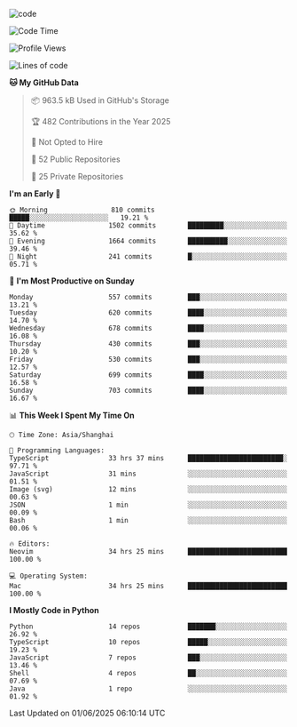 
<!--
**liuyaanng/liuyaanng** is a ✨ _special_ ✨ repository because its `README.md` (this file) appears on your GitHub profile.

Here are some ideas to get you started:

- 🔭 I’m currently working on ...
- 🌱 I’m currently learning ...
- 👯 I’m looking to collaborate on ...
- 🤔 I’m looking for help with ...
- 💬 Ask me about ...
- 📫 How to reach me: ...
- 😄 Pronouns: ...
- ⚡ Fun fact: ...
-->


![code](https://cdn.jsdelivr.net/gh/liuyaanng/liuyaanng@1.0/code.gif) 

<!--START_SECTION:waka-->
![Code Time](http://img.shields.io/badge/Code%20Time-1%2C544%20hrs%2017%20mins-blue)

![Profile Views](http://img.shields.io/badge/Profile%20Views-0-blue)

![Lines of code](https://img.shields.io/badge/From%20Hello%20World%20I%27ve%20Written-21.1%20million%20lines%20of%20code-blue)

**🐱 My GitHub Data** 

> 📦 963.5 kB Used in GitHub's Storage 
 > 
> 🏆 482 Contributions in the Year 2025
 > 
> 🚫 Not Opted to Hire
 > 
> 📜 52 Public Repositories 
 > 
> 🔑 25 Private Repositories 
 > 
**I'm an Early 🐤** 

```text
🌞 Morning                810 commits         █████░░░░░░░░░░░░░░░░░░░░   19.21 % 
🌆 Daytime                1502 commits        █████████░░░░░░░░░░░░░░░░   35.62 % 
🌃 Evening                1664 commits        ██████████░░░░░░░░░░░░░░░   39.46 % 
🌙 Night                  241 commits         █░░░░░░░░░░░░░░░░░░░░░░░░   05.71 % 
```
📅 **I'm Most Productive on Sunday** 

```text
Monday                   557 commits         ███░░░░░░░░░░░░░░░░░░░░░░   13.21 % 
Tuesday                  620 commits         ████░░░░░░░░░░░░░░░░░░░░░   14.70 % 
Wednesday                678 commits         ████░░░░░░░░░░░░░░░░░░░░░   16.08 % 
Thursday                 430 commits         ███░░░░░░░░░░░░░░░░░░░░░░   10.20 % 
Friday                   530 commits         ███░░░░░░░░░░░░░░░░░░░░░░   12.57 % 
Saturday                 699 commits         ████░░░░░░░░░░░░░░░░░░░░░   16.58 % 
Sunday                   703 commits         ████░░░░░░░░░░░░░░░░░░░░░   16.67 % 
```


📊 **This Week I Spent My Time On** 

```text
🕑︎ Time Zone: Asia/Shanghai

💬 Programming Languages: 
TypeScript               33 hrs 37 mins      ████████████████████████░   97.71 % 
JavaScript               31 mins             ░░░░░░░░░░░░░░░░░░░░░░░░░   01.51 % 
Image (svg)              12 mins             ░░░░░░░░░░░░░░░░░░░░░░░░░   00.63 % 
JSON                     1 min               ░░░░░░░░░░░░░░░░░░░░░░░░░   00.09 % 
Bash                     1 min               ░░░░░░░░░░░░░░░░░░░░░░░░░   00.06 % 

🔥 Editors: 
Neovim                   34 hrs 25 mins      █████████████████████████   100.00 % 

💻 Operating System: 
Mac                      34 hrs 25 mins      █████████████████████████   100.00 % 
```

**I Mostly Code in Python** 

```text
Python                   14 repos            ███████░░░░░░░░░░░░░░░░░░   26.92 % 
TypeScript               10 repos            █████░░░░░░░░░░░░░░░░░░░░   19.23 % 
JavaScript               7 repos             ███░░░░░░░░░░░░░░░░░░░░░░   13.46 % 
Shell                    4 repos             ██░░░░░░░░░░░░░░░░░░░░░░░   07.69 % 
Java                     1 repo              ░░░░░░░░░░░░░░░░░░░░░░░░░   01.92 % 
```




 Last Updated on 01/06/2025 06:10:14 UTC
<!--END_SECTION:waka-->
